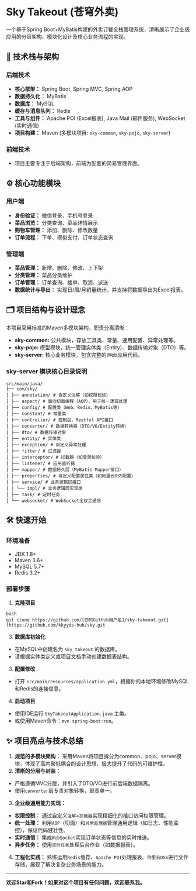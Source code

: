 # Sky Takeout (苍穹外卖)

一个基于Spring Boot+MyBatis构建的外卖订餐全栈管理系统，清晰展示了企业级应用的分层架构、模块化设计及核心业务流程的实现。

## 🚀 技术栈与架构

### 后端技术
- **核心框架：** Spring Boot, Spring MVC, Spring AOP
- **数据持久化：** MyBatis
- **数据库：** MySQL
- **缓存与消息队列：** Redis
- **工具与组件：** Apache POI (Excel报表), Java Mail (邮件服务), WebSocket (实时通信)
- **项目构建：** Maven (多模块项目: `sky-common`, `sky-pojo`, `sky-server`)

### 前端技术
- 项目主要专注于后端架构，前端为配套的简易管理界面。

## ⚙️ 核心功能模块

### 用户端
- **身份验证：** 微信登录、手机号登录
- **菜品浏览：** 分类查询、菜品详情展示
- **购物车管理：** 添加、删除、修改数量
- **订单流程：** 下单、模拟支付、订单状态查询

### 管理端
- **菜品管理：** 新增、删除、修改、上下架
- **分类管理：** 菜品分类维护
- **订单管理：** 订单查询、接单、取消、派送
- **数据统计与导出：** 实现日/周/月销量统计，并支持将数据导出为Excel报表。

## 🗂️ 项目结构与设计理念

本项目采用标准的Maven多模块架构，职责分离清晰：
- **sky-common:** 公共模块，存放工具类、常量、通用配置、异常处理等。
- **sky-pojo:** 模型模块，统一管理实体类（Entity）、数据传输对象（DTO）等。
- **sky-server:** 核心业务模块，包含完整的Web应用代码。

### sky-server 模块核心目录说明
```
src/main/java/
├── com/sky/
│ ├── annotation/ # 自定义注解（如权限校验）
│ ├── aspect/ # 面向切面编程（AOP），用于统一逻辑处理
│ ├── config/ # 配置类（Web、Redis、MyBatis等）
│ ├── constant/ # 常量类
│ ├── controller/ # 控制层，Restful API接口
│ ├── converter/ # 数据转换器（DTO/VO/Entity转换）
│ ├── dto/ # 数据传输对象
│ ├── entity/ # 实体类
│ ├── exception/ # 自定义异常处理
│ ├── filter/ # 过滤器
│ ├── interceptor/ # 拦截器（如登录校验）
│ ├── listener/ # 应用监听器
│ ├── mapper/ # 数据持久层（MyBatis Mapper接口）
│ ├── properties/ # 自定义配置属性类（如阿里云OSS配置）
│ ├── service/ # 业务逻辑层接口
│ │ └── impl/ # 业务逻辑层实现类
│ ├── task/ # 定时任务
│ └── websocket/ # WebSocket全双工通信
```
## 🛠️ 快速开始

### 环境准备
- JDK 1.8+
- Maven 3.6+
- MySQL 5.7+
- Redis 3.2+

### 部署步骤
1.  **克隆项目**
 ```
bash
git clone https://github.com/[你的GitHub用户名]/sky-takeout.git](https://github.com/kkyyds-hub/sky.git
```
3.  **数据库初始化**
- 在MySQL中创建名为 `sky_takeout` 的数据库。
- 请根据实体类定义或项目文档手动创建数据表结构。
3.  **配置修改**
- 打开 `src/main/resources/application.yml`，根据你的本地环境修改MySQL和Redis的连接信息。
4.  **启动项目**
- 使用IDE运行 `SkyTakeoutApplication.java` 主类。
- 或使用Maven命令：`mvn spring-boot:run`。

## ✨ 项目亮点与技术总结

1.  **规范的多模块架构：** 采用Maven将项目拆分为common、pojo、server模块，体现了高内聚低耦合的设计思想，极大提升了代码的可维护性。
2.  **清晰的分层与封装：**
- 严格遵循MVC分层，并引入了DTO/VO进行前后端数据隔离。
- 使用`converter`层专责对象转换，职责单一。
3.  **企业级通用能力实现：**
- **权限控制：** 通过自定义`注解`+`拦截器`实现精细化的接口访问权限管理。
- **统一处理：** 利用`AOP`（切面）和`异常处理器`管理通用逻辑（如日志、性能监控），保证代码健壮性。
- **实时通信：** 集成`WebSocket`实现订单状态等信息的实时推送。
- **异步任务：** 使用`定时任务`处理后台作业（如数据报表）。
4.  **工程化实践：** 熟练运用`Redis`缓存、`Apache POI`处理报表、`阿里云OSS`进行文件存储，展现了解决复杂业务场景的能力。

---

**欢迎Star和Fork！如果对这个项目有任何问题，欢迎联系我。**
